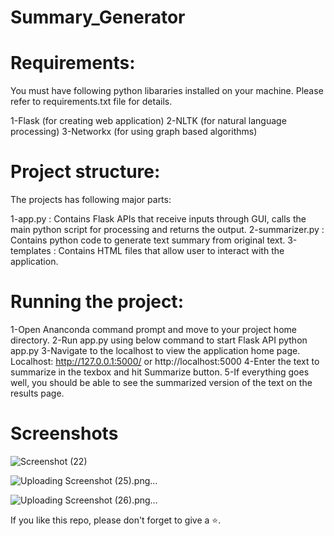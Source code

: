 # Summary_Generator

# Requirements:
You must have following python libararies installed on your machine. Please refer to requirements.txt file for details.

1-Flask (for creating web application)
2-NLTK (for natural language processing)
3-Networkx (for using graph based algorithms)

# Project structure:
The projects has following major parts:

1-app.py : Contains Flask APIs that receive inputs through GUI, calls the main python script for processing and returns the output.
2-summarizer.py : Contains python code to generate text summary from original text.
3-templates : Contains HTML files that allow user to interact with the application.

# Running the project:
1-Open Ananconda command prompt and move to your project home directory.
2-Run app.py using below command to start Flask API python app.py
3-Navigate to the localhost to view the application home page. Localhost: http://127.0.0.1:5000/ or http://localhost:5000
4-Enter the text to summarize in the texbox and hit Summarize button.
5-If everything goes well, you should be able to see the summarized version of the text on the results page.

# Screenshots

![Screenshot (22)](https://user-images.githubusercontent.com/61036755/91709734-caec4d00-eba0-11ea-8d31-526e101002be.png)

![Uploading Screenshot (25).png…]()

![Uploading Screenshot (26).png…]()

If you like this repo, please don't forget to give a ⭐.


